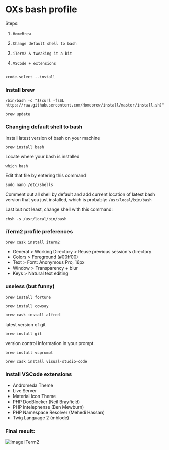 # OXs bash profile

Steps: 
1. `HomeBrew`

2. `Change default shell to bash`

3. `iTerm2 & tweaking it a bit`

4. `VSCode + extensions`

## 
```
xcode-select --install
```

### Install brew ###

```
/bin/bash -c "$(curl -fsSL https://raw.githubusercontent.com/Homebrew/install/master/install.sh)"
```
```
brew update
```

### Changing default shell to bash

Install latest version of bash on your machine
```
brew install bash
```

Locate where your bash is installed
```
which bash
```

Edit that file by entering this command
```
sudo nano /etc/shells
```

Comment out all shell by default and add current location of latest bash version that you just installed, which is probably:
`/usr/local/bin/bash`

Last but not least, change shell with this command:
```
chsh -s /usr/local/bin/bash
```

### iTerm2 profile preferences
```
brew cask install iterm2
```
* General > Working Directory > Reuse previous session's directory
* Colors > Foreground (#00ff00)
* Text > Font: Anonymous Pro, 16px
* Window > Transparency + blur 
* Keys > Natural text editing

### useless (but funny)
```
brew install fortune
```
```
brew install cowsay
```
```
brew cask install alfred
```
latest version of git
```
brew install git
```
version control information in your prompt.
```
brew install vcprompt
```

```
brew cask install visual-studio-code
```

### Install VSCode extensions
* Andromeda Theme
* Live Server
* Material Icon Theme
* PHP DocBlocker (Neil Brayfield)
* PHP Intelephense (Ben Mewburn)
* PHP Namespace Resolver (Mehedi Hassan)
* Twig Language 2 (mblode)

### Final result: 
![Image iTerm2](https://lh3.googleusercontent.com/jjUaCIptKGpavIdFHGUhD3dBQ10Sy_PcfQrindsNtATiOLJw8VE5j7-ylpOfDXRSO13iXPI0K7YkrT9NA0UGmufqpZoqdJwnsdhMrKWBCOOCGYEnA5HQC7AjQv2Ruw4yieDsIh9zSvk0YKpSAE_SDs5L9rM4Qdp-xGlVbcOMczejuXM54yb0DCFgyBojIvWSKR_INYIQNAyV4Fp6C0guOlOQmgaxpu6l93HtjBvoBYHSs_Mmc1IoIzaZ3Xf-6XIflW8adSOFXIGcN6szEnsEgALOgt9k7Qb5MrsamRFfla1rw1vFz3No5s9iv9ffSmULrNpAN9cjUkCTh87tS-c3cv3ECeyG9V1DjN9YoZy8vo_AI5kbvXz8sGLMsHs_HtvP3Lhg0jZEKLrMPn2KGpHXVIyoNTKH4fLecm6-fur4OR0Wk-wJLdFB9PhdHXj-OsI-RVlzYWMWC9SlDJHEuqxs6Xcj1l-KWKK-LunAKvU2pTXl3G63iwvX9UsVp58-vAL5_ZNYkXpi0cpglzvAO8gdjS6ZAiv0PgGGQxSxghOSa6U1IcO_qdSTlxEN-TKurYVKARHzoMXxQOqN6g3cUeW5AjX9s3c3CU2_26vAoJyy0wsUTOXVi1qwisWvmo4qKOWsYlH1BjRrJDlegdLnT3xKTrQ8jAm-qr25GmJs1eWot5wmU3pNynGSaT4mSj31oA=w1456-h848-no?authuser=0)

